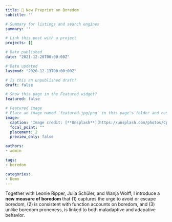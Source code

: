 ```yaml
---
title: 📢 New Preprint on Boredom
subtitle: ''

# Summary for listings and search engines
summary: ''

# Link this post with a project
projects: []

# Date published
date: "2021-12-20T00:00:00Z"

# Date updated
lastmod: "2020-12-13T00:00:00Z"

# Is this an unpublished draft?
draft: false

# Show this page in the Featured widget?
featured: false

# Featured image
# Place an image named `featured.jpg/png` in this page's folder and customize its options here.
image:
  caption: 'Image credit: [**Unsplash**](https://unsplash.com/photos/CpkOjOcXdUY)'
  focal_point: ""
  placement: 2
  preview_only: false

authors:
- admin

tags:
- boredom

categories:
- Demo
---
```


Together with Leonie Ripper, Julia Schüler, and Wanja Wolff, I introduce a **new measure of boredom** that (1) captures the urge to avoid or escape boredom, (2) is consistent with function accounts on boredom, and (3) unlike boredom proneness, is linked to both maladaptive and adapative behavior.
